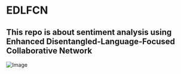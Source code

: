 # EDLFCN

## This repo is about sentiment analysis using Enhanced Disentangled-Language-Focused Collaborative Network

![Image](https://github.com/user-attachments/assets/531ab630-5fbd-4c31-9ace-ea058d828ced)
